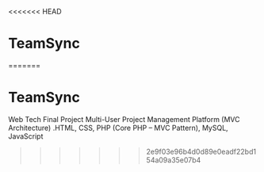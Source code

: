 <<<<<<< HEAD
# TeamSync
=======
# TeamSync
 Web Tech Final Project Multi-User Project Management Platform (MVC Architecture) .HTML, CSS, PHP (Core PHP – MVC Pattern), MySQL, JavaScript
>>>>>>> 2e9f03e96b4d0d89e0eadf22bd154a09a35e07b4
